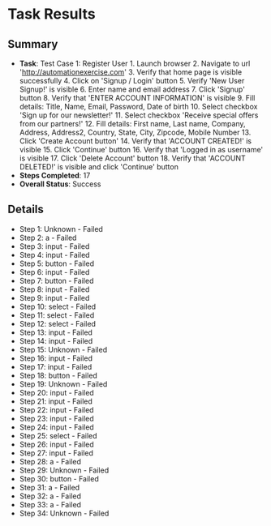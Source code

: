 
# Task Results

## Summary
- **Task**: Test Case 1: Register User 1. Launch browser 2. Navigate to url 'http://automationexercise.com' 3. Verify that home page is visible successfully 4. Click on 'Signup / Login' button 5. Verify 'New User Signup!' is visible 6. Enter name and email address 7. Click 'Signup' button 8. Verify that 'ENTER ACCOUNT INFORMATION' is visible 9. Fill details: Title, Name, Email, Password, Date of birth 10. Select checkbox 'Sign up for our newsletter!' 11. Select checkbox 'Receive special offers from our partners!' 12. Fill details: First name, Last name, Company, Address, Address2, Country, State, City, Zipcode, Mobile Number 13. Click 'Create Account button' 14. Verify that 'ACCOUNT CREATED!' is visible 15. Click 'Continue' button 16. Verify that 'Logged in as username' is visible 17. Click 'Delete Account' button 18. Verify that 'ACCOUNT DELETED!' is visible and click 'Continue' button
- **Steps Completed**: 17
- **Overall Status**: Success

## Details
- Step 1: Unknown - Failed
- Step 2: a - Failed
- Step 3: input - Failed
- Step 4: input - Failed
- Step 5: button - Failed
- Step 6: input - Failed
- Step 7: button - Failed
- Step 8: input - Failed
- Step 9: input - Failed
- Step 10: select - Failed
- Step 11: select - Failed
- Step 12: select - Failed
- Step 13: input - Failed
- Step 14: input - Failed
- Step 15: Unknown - Failed
- Step 16: input - Failed
- Step 17: input - Failed
- Step 18: button - Failed
- Step 19: Unknown - Failed
- Step 20: input - Failed
- Step 21: input - Failed
- Step 22: input - Failed
- Step 23: input - Failed
- Step 24: input - Failed
- Step 25: select - Failed
- Step 26: input - Failed
- Step 27: input - Failed
- Step 28: a - Failed
- Step 29: Unknown - Failed
- Step 30: button - Failed
- Step 31: a - Failed
- Step 32: a - Failed
- Step 33: a - Failed
- Step 34: Unknown - Failed
